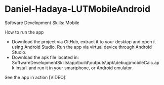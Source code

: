 # Daniel-Hadaya-LUTMobileAndroid
Software Development Skills: Mobile

How to run the app

* Download the project via GitHub, extract it to your desktop and open it using Android Studio. Run the app via virtual device through Android Studio.
* Download the apk file located in: SoftwareDevelopmentSkills\app\build\outputs\apk\debug\mobileCalc.apk install and run it in your smartphone, or Android emulator.

See the app in action [VIDEO]:
